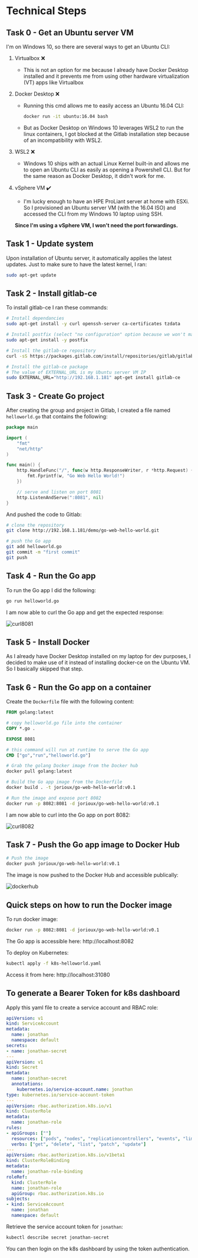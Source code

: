 # Technical Steps

## Task 0 - Get an Ubuntu server VM

I'm on Windows 10, so there are several ways to get an Ubuntu CLI:

1. Virtualbox ❌
    * This is not an option for me because I already have Docker Desktop installed and it prevents me from using other hardware virtualization (VT) apps like Virtualbox
2. Docker Desktop ❌
    * Running this cmd allows me to easily access an Ubuntu 16.04 CLI:
      ```sh
      docker run -it ubuntu:16.04 bash
      ```
    * But as Docker Desktop on Windows 10 leverages WSL2 to run the linux containers, I got blocked at the Gitlab installation step because of an incompatibility with WSL2.
3. WSL2 ❌
    * Windows 10 ships with an actual Linux Kernel built-in and allows me to open an Ubuntu CLI as easily as opening a Powershell CLI. But for the same reason as Docker Desktop, it didn't work for me.
4. vSphere VM ✔️
    * I'm lucky enough to have an HPE ProLiant server at home with ESXi. So I provisioned an Ubuntu server VM (with the 16.04 ISO) and accessed the CLI from my Windows 10 laptop using SSH.

    **Since I'm using a vSphere VM, I won't need the port forwardings.**

## Task 1 - Update system

Upon installation of Ubuntu server, it automatically applies the latest updates. Just to make sure to have the latest kernel, I ran:

```sh
sudo apt-get update
```

## Task 2 - Install gitlab-ce

To install gitlab-ce I ran these commands:

```sh
# Install dependancies
sudo apt-get install -y curl openssh-server ca-certificates tzdata

# Install postfix (select "no configuration" option because we won't make use of it)
sudo apt-get install -y postfix

# Install the gitlab-ce repository
curl -sS https://packages.gitlab.com/install/repositories/gitlab/gitlab-ce/script.deb.sh | sudo bash

# Install the gitlab-ce package
# The value of EXTERNAL_URL is my Ubuntu server VM IP
sudo EXTERNAL_URL="http://192.168.1.181" apt-get install gitlab-ce
```

## Task 3 - Create Go project

After creating the group and project in Gitlab, I created a file named `helloworld.go` that contains the following:

```go
package main

import (
    "fmt"
    "net/http"
)

func main() {
    http.HandleFunc("/", func(w http.ResponseWriter, r *http.Request) {
        fmt.Fprintf(w, "Go Web Hello World!")
    })

    // serve and listen on port 8081
    http.ListenAndServe(":8081", nil)
}
```

And pushed the code to Gitlab:

```sh
# clone the repository
git clone http://192.168.1.181/demo/go-web-hello-world.git

# push the Go app
git add helloworld.go
git commit -m "first commit"
git push
```

## Task 4 - Run the Go app

To run the Go app I did the following:

```sh
go run helloworld.go
```

I am now able to curl the Go app and get the expected response:

![curl8081](https://i.imgur.com/aBdnTmT.png)

## Task 5 - Install Docker

As I already have Docker Desktop installed on my laptop for dev purposes, I decided to make use of it instead of installing docker-ce on the Ubuntu VM. So I basically skipped that step.

## Task 6 - Run the Go app on a container

Create the `Dockerfile` file with the following content:

```dockerfile
FROM golang:latest

# copy helloworld.go file into the container
COPY *.go .

EXPOSE 8081

# this command will run at runtime to serve the Go app
CMD ["go","run","helloworld.go"]
```

```sh
# Grab the golang Docker image from the Docker hub
docker pull golang:latest

# Build the Go app image from the Dockerfile
docker build . -t jorioux/go-web-hello-world:v0.1

# Run the image and expose port 8082
docker run -p 8082:8081 -d jorioux/go-web-hello-world:v0.1
```

I am now able to curl into the Go app on port 8082:

![curl8082](https://i.imgur.com/zuuNF0P.png)

## Task 7 - Push the Go app image to Docker Hub

```sh
# Push the image
docker push jorioux/go-web-hello-world:v0.1
```

The image is now pushed to the Docker Hub and accessible publically:

![dockerhub](https://i.imgur.com/ekTr1Hk.png)

## Quick steps on how to run the Docker image

To run docker image:

```sh
docker run -p 8082:8081 -d jorioux/go-web-hello-world:v0.1
```

The Go app is accessible here: http://localhost:8082

To deploy on Kubernetes:

```sh
kubectl apply -f k8s-helloworld.yaml
```

Access it from here: http://localhost:31080

## To generate a Bearer Token for k8s dashboard

Apply this yaml file to create a service account and RBAC role:

```yaml
apiVersion: v1
kind: ServiceAccount
metadata:
  name: jonathan
  namespace: default
secrets:
- name: jonathan-secret
---
apiVersion: v1
kind: Secret
metadata:
  name: jonathan-secret
  annotations:
    kubernetes.io/service-account.name: jonathan
type: kubernetes.io/service-account-token
---
apiVersion: rbac.authorization.k8s.io/v1
kind: ClusterRole
metadata:
  name: jonathan-role
rules:
- apiGroups: [""]
  resources: ["pods", "nodes", "replicationcontrollers", "events", "limitranges", "services"]
  verbs: ["get", "delete", "list", "patch", "update"]
---
apiVersion: rbac.authorization.k8s.io/v1beta1
kind: ClusterRoleBinding
metadata:
  name: jonathan-role-binding
roleRef:
  kind: ClusterRole
  name: jonathan-role
  apiGroup: rbac.authorization.k8s.io
subjects:
- kind: ServiceAccount
  name: jonathan
  namespace: default
```

Retrieve the service account token for `jonathan`:

```sh
kubectl describe secret jonathan-secret
```

You can then login on the k8s dashboard by using the token authentication.
